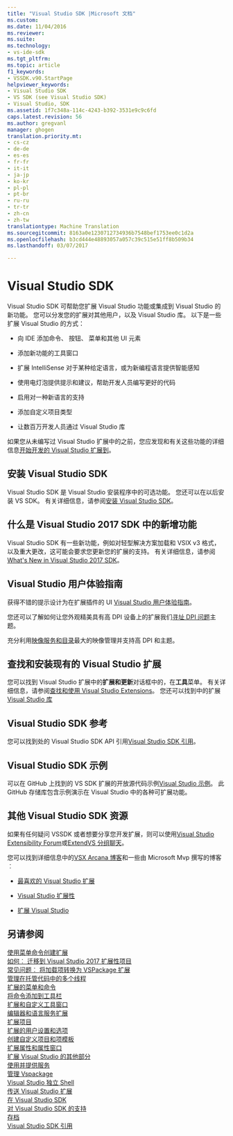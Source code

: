 ```yaml
---
title: "Visual Studio SDK |Microsoft 文档"
ms.custom: 
ms.date: 11/04/2016
ms.reviewer: 
ms.suite: 
ms.technology:
- vs-ide-sdk
ms.tgt_pltfrm: 
ms.topic: article
f1_keywords:
- VSSDK.v90.StartPage
helpviewer_keywords:
- Visual Studio SDK
- VS SDK (see Visual Studio SDK)
- Visual Studio, SDK
ms.assetid: 1f7c348a-114c-4243-b392-3531e9c9c6fd
caps.latest.revision: 56
ms.author: gregvanl
manager: ghogen
translation.priority.mt:
- cs-cz
- de-de
- es-es
- fr-fr
- it-it
- ja-jp
- ko-kr
- pl-pl
- pt-br
- ru-ru
- tr-tr
- zh-cn
- zh-tw
translationtype: Machine Translation
ms.sourcegitcommit: 8163a0e1230712734936b7548bef1753ee0c1d2a
ms.openlocfilehash: b3cd444e48893057a057c39c515e51ff8b509b34
ms.lasthandoff: 03/07/2017

---
```

# <a name="visual-studio-sdk"></a>Visual Studio SDK
Visual Studio SDK 可帮助您扩展 Visual Studio 功能或集成到 Visual Studio 的新功能。 您可以分发您的扩展对其他用户，以及 Visual Studio 库。 以下是一些扩展 Visual Studio 的方式：  
  
-   向 IDE 添加命令、 按钮、 菜单和其他 UI 元素  
  
-   添加新功能的工具窗口  
  
-   扩展 IntelliSense 对于某种给定语言，或为新编程语言提供智能感知  
  
-   使用电灯泡提供提示和建议，帮助开发人员编写更好的代码  
  
-   启用对一种新语言的支持  
  
-   添加自定义项目类型  
  
-   让数百万开发人员通过 Visual Studio 库  
  
 如果您从未编写过 Visual Studio 扩展中的之前，您应发现和有关这些功能的详细信息[开始开发的 Visual Studio 扩展到](../extensibility/starting-to-develop-visual-studio-extensions.md)。  
  
## <a name="installing-the-visual-studio-sdk"></a>安装 Visual Studio SDK  
 Visual Studio SDK 是 Visual Studio 安装程序中的可选功能。 您还可以在以后安装 VS SDK。 有关详细信息，请参阅[安装 Visual Studio SDK](../extensibility/installing-the-visual-studio-sdk.md)。  
  
## <a name="whats-new-in-the-visual-studio-2017-sdk"></a>什么是 Visual Studio 2017 SDK 中的新增功能  
 Visual Studio SDK 有一些新功能，例如对轻型解决方案加载和 VSIX v3 格式，以及重大更改，这可能会要求您更新您的扩展的支持。 有关详细信息，请参阅[What's New in Visual Studio 2017 SDK](../extensibility/what-s-new-in-the-visual-studio-2017-sdk.md)。  
  
## <a name="visual-studio-user-experience-guidelines"></a>Visual Studio 用户体验指南  
 获得不错的提示设计为在扩展插件的 UI [Visual Studio 用户体验指南](../extensibility/ux-guidelines/visual-studio-user-experience-guidelines.md)。  
  
 您还可以了解如何让您外观精美具有高 DPI 设备上的扩展我们[寻址 DPI 问题](../extensibility/addressing-dpi-issues2.md)主题。  
  
 充分利用[映像服务和目录](../extensibility/image-service-and-catalog.md)最大的映像管理并支持高 DPI 和主题。  
  
## <a name="finding-and-installing-existing-visual-studio-extensions"></a>查找和安装现有的 Visual Studio 扩展  
 您可以找到 Visual Studio 扩展中的**扩展和更新**对话框中的，在**工具**菜单。 有关详细信息，请参阅[查找和使用 Visual Studio Extensions](../ide/finding-and-using-visual-studio-extensions.md)。 您还可以找到中的扩展[Visual Studio 库](https://visualstudiogallery.msdn.microsoft.com/)  
  
## <a name="visual-studio-sdk-reference"></a>Visual Studio SDK 参考  
 您可以找到处的 Visual Studio SDK API 引用[Visual Studio SDK 引用](../extensibility/visual-studio-sdk-reference.md)。  
  
## <a name="visual-studio-sdk-samples"></a>Visual Studio SDK 示例  
 可以在 GitHub 上找到的 VS SDK 扩展的开放源代码示例[Visual Studio 示例](https://aka.ms/vs2015sdksamples)。 此 GitHub 存储库包含示例演示在 Visual Studio 中的各种可扩展功能。  
  
## <a name="other-visual-studio-sdk-resources"></a>其他 Visual Studio SDK 资源  
 如果有任何疑问 VSSDK 或者想要分享您开发扩展，则可以使用[Visual Studio Extensibility Forum](https://social.msdn.microsoft.com/Forums/vstudio/home?forum=vsx)或[ExtendVS 分组聊天](https://gitter.im/Microsoft/extendvs)。  
  
 您可以找到详细信息中的[VSX Arcana 博客](http://blogs.msdn.com/b/vsx/)和一些由 Microsoft Mvp 撰写的博客︰  
  
-   [最喜欢的 Visual Studio 扩展](http://geekswithblogs.net/sdorman/archive/2014/10/05/favorite-visual-studio-extensions.aspx)  
  
-   [Visual Studio 扩展性](http://www.visualstudioextensibility.com/overview/vs/)  
  
-   [扩展 Visual Studio](http://blog.slaks.net/2013-10-18/extending-visual-studio-part-1-getting-started/)  
  
## <a name="see-also"></a>另请参阅  
 [使用菜单命令创建扩展](../extensibility/creating-an-extension-with-a-menu-command.md)   
 [如何︰ 迁移到 Visual Studio 2017 扩展性项目](../extensibility/how-to-migrate-extensibility-projects-to-visual-studio-2017.md)   
 [常见问题︰ 将加载项转换为 VSPackage 扩展](../extensibility/faq-converting-add-ins-to-vspackage-extensions.md)   
 [管理在托管代码中的多个线程](../extensibility/managing-multiple-threads-in-managed-code.md)   
 [扩展的菜单和命令](../extensibility/extending-menus-and-commands.md)   
 [将命令添加到工具栏](../extensibility/adding-commands-to-toolbars.md)   
 [扩展和自定义工具窗口](../extensibility/extending-and-customizing-tool-windows.md)   
 [编辑器和语言服务扩展](../extensibility/editor-and-language-service-extensions.md)   
 [扩展项目](../extensibility/extending-projects.md)   
 [扩展的用户设置和选项](../extensibility/extending-user-settings-and-options.md)   
 [创建自定义项目和项模板](../extensibility/creating-custom-project-and-item-templates.md)   
 [扩展属性和属性窗口](../extensibility/extending-properties-and-the-property-window.md)   
 [扩展 Visual Studio 的其他部分](../extensibility/extending-other-parts-of-visual-studio.md)   
 [使用并提供服务](../extensibility/using-and-providing-services.md)   
 [管理 Vspackage](../extensibility/managing-vspackages.md)   
 [Visual Studio 独立 Shell](../extensibility/visual-studio-isolated-shell.md)   
 [传送 Visual Studio 扩展](../extensibility/shipping-visual-studio-extensions.md)   
 [在 Visual Studio SDK](../extensibility/internals/inside-the-visual-studio-sdk.md)   
 [对 Visual Studio SDK 的支持](../extensibility/support-for-the-visual-studio-sdk.md)   
 [存档](../extensibility/archive.md)   
 [Visual Studio SDK 引用](../extensibility/visual-studio-sdk-reference.md)
